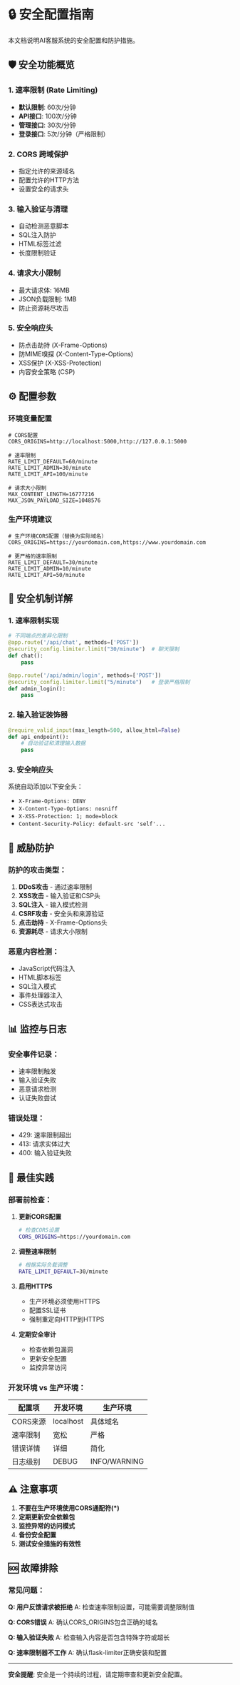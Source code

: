 # 🔒 安全配置指南

本文档说明AI客服系统的安全配置和防护措施。

## 🛡️ 安全功能概览

### 1. 速率限制 (Rate Limiting)
- **默认限制**: 60次/分钟
- **API接口**: 100次/分钟  
- **管理接口**: 30次/分钟
- **登录接口**: 5次/分钟（严格限制）

### 2. CORS 跨域保护
- 指定允许的来源域名
- 配置允许的HTTP方法
- 设置安全的请求头

### 3. 输入验证与清理
- 自动检测恶意脚本
- SQL注入防护
- HTML标签过滤
- 长度限制验证

### 4. 请求大小限制
- 最大请求体: 16MB
- JSON负载限制: 1MB
- 防止资源耗尽攻击

### 5. 安全响应头
- 防点击劫持 (X-Frame-Options)
- 防MIME嗅探 (X-Content-Type-Options)
- XSS保护 (X-XSS-Protection)
- 内容安全策略 (CSP)

## ⚙️ 配置参数

### 环境变量配置

```env
# CORS配置
CORS_ORIGINS=http://localhost:5000,http://127.0.0.1:5000

# 速率限制
RATE_LIMIT_DEFAULT=60/minute
RATE_LIMIT_ADMIN=30/minute
RATE_LIMIT_API=100/minute

# 请求大小限制
MAX_CONTENT_LENGTH=16777216
MAX_JSON_PAYLOAD_SIZE=1048576
```

### 生产环境建议

```env
# 生产环境CORS配置（替换为实际域名）
CORS_ORIGINS=https://yourdomain.com,https://www.yourdomain.com

# 更严格的速率限制
RATE_LIMIT_DEFAULT=30/minute
RATE_LIMIT_ADMIN=10/minute
RATE_LIMIT_API=50/minute
```

## 🔧 安全机制详解

### 1. 速率限制实现

```python
# 不同端点的差异化限制
@app.route('/api/chat', methods=['POST'])
@security_config.limiter.limit("30/minute")  # 聊天限制
def chat():
    pass

@app.route('/api/admin/login', methods=['POST'])
@security_config.limiter.limit("5/minute")   # 登录严格限制
def admin_login():
    pass
```

### 2. 输入验证装饰器

```python
@require_valid_input(max_length=500, allow_html=False)
def api_endpoint():
    # 自动验证和清理输入数据
    pass
```

### 3. 安全响应头

系统自动添加以下安全头：
- `X-Frame-Options: DENY`
- `X-Content-Type-Options: nosniff`
- `X-XSS-Protection: 1; mode=block`
- `Content-Security-Policy: default-src 'self'...`

## 🚨 威胁防护

### 防护的攻击类型：

1. **DDoS攻击** - 通过速率限制
2. **XSS攻击** - 输入验证和CSP头
3. **SQL注入** - 输入模式检测
4. **CSRF攻击** - 安全头和来源验证
5. **点击劫持** - X-Frame-Options头
6. **资源耗尽** - 请求大小限制

### 恶意内容检测：

- JavaScript代码注入
- HTML脚本标签
- SQL注入模式
- 事件处理器注入
- CSS表达式攻击

## 📊 监控与日志

### 安全事件记录：
- 速率限制触发
- 输入验证失败
- 恶意请求检测
- 认证失败尝试

### 错误处理：
- 429: 速率限制超出
- 413: 请求实体过大
- 400: 输入验证失败

## 🔄 最佳实践

### 部署前检查：

1. **更新CORS配置**
   ```bash
   # 检查CORS设置
   CORS_ORIGINS=https://yourdomain.com
   ```

2. **调整速率限制**
   ```bash
   # 根据实际负载调整
   RATE_LIMIT_DEFAULT=30/minute
   ```

3. **启用HTTPS**
   - 生产环境必须使用HTTPS
   - 配置SSL证书
   - 强制重定向HTTP到HTTPS

4. **定期安全审计**
   - 检查依赖包漏洞
   - 更新安全配置
   - 监控异常访问

### 开发环境 vs 生产环境：

| 配置项 | 开发环境 | 生产环境 |
|--------|----------|----------|
| CORS来源 | localhost | 具体域名 |
| 速率限制 | 宽松 | 严格 |
| 错误详情 | 详细 | 简化 |
| 日志级别 | DEBUG | INFO/WARNING |

## ⚠️ 注意事项

1. **不要在生产环境使用CORS通配符(*)**
2. **定期更新安全依赖包**
3. **监控异常的访问模式**
4. **备份安全配置**
5. **测试安全措施的有效性**

## 🆘 故障排除

### 常见问题：

**Q: 用户反馈请求被拒绝**
A: 检查速率限制设置，可能需要调整限制值

**Q: CORS错误**
A: 确认CORS_ORIGINS包含正确的域名

**Q: 输入验证失败**
A: 检查输入内容是否包含特殊字符或超长

**Q: 速率限制器不工作**
A: 确认flask-limiter正确安装和配置

---

**安全提醒**: 安全是一个持续的过程，请定期审查和更新安全配置。
